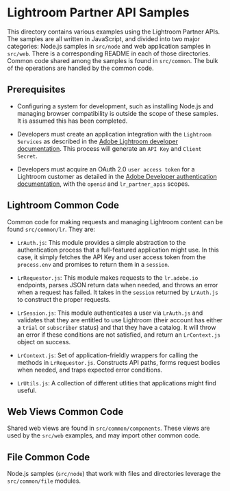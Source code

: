 # Lightroom Partner API Samples

This directory contains various examples using the Lightroom Partner APIs. The samples are all written in JavaScript, and divided into two major categories: Node.js samples in `src/node` and web application samples in `src/web`. There is a corresponding README in each of those directories. Common code shared among the samples is found in `src/common`. The bulk of the operations are handled by the common code.

## Prerequisites

* Configuring a system for development, such as installing Node.js and managing browser compatibility is outside the scope of these samples. It is assumed this has been completed.

* Developers must create an application integration with the `Lightroom Services` as described in the [Adobe Lightroom developer documentation](https://www.adobe.io/apis/creativecloud/lightroom.html). This process will generate an `API Key` and `Client Secret`.

* Developers must acquire an OAuth 2.0 `user access token` for a Lightroom customer as detailed in the [Adobe Developer authentication documentation](https://www.adobe.io/authentication/auth-methods.html#!AdobeDocs/adobeio-auth/master/OAuth/OAuth.md), with the `openid` and `lr_partner_apis` scopes.

## Lightroom Common Code

Common code for making requests and managing Lightroom content can be found `src/common/lr`. They are:

* `LrAuth.js`: This module provides a simple abstraction to the authentication process that a full-featured application might use. In this case, it simply fetches the API Key and user access token from the `process.env` and promises to return them in a `session`.

* `LrRequestor.js`: This module makes requests to the `lr.adobe.io` endpoints, parses JSON return data when needed, and throws an error when a request has failed. It takes in the `session` returned by `LrAuth.js` to construct the proper requests.

* `LrSession.js`: This module authenticates a user via `LrAuth.js` and validates that they are entitled to use Lightroom (their account has either a `trial` or `subscriber` status) and that they have a catalog. It will throw an error if these conditions are not satisfied, and return an `LrContext.js` object on success.

* `LrContext.js`: Set of application-frieldly wrappers for calling the methods in `LrRequestor.js`. Constructs API paths, forms request bodies when needed, and traps expected error conditions.

* `LrUtils.js`: A collection of different utlities that applications might find useful.

## Web Views Common Code

Shared web views are found in `src/common/components`. These views are used by the `src/web` examples, and may import other common code.

## File Common Code

Node.js samples (`src/node`) that work with files and directories leverage the `src/common/file` modules.
